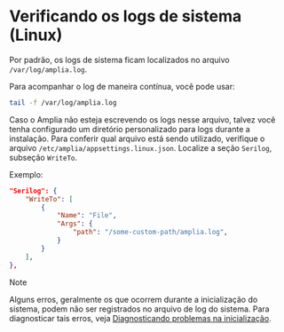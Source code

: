 ﻿# Verificando os logs de sistema (Linux)

Por padrão, os logs de sistema ficam localizados no arquivo `/var/log/amplia.log`.

Para acompanhar o log de maneira contínua, você pode usar:

```sh
tail -f /var/log/amplia.log
```

Caso o Amplia não esteja escrevendo os logs nesse arquivo, talvez você tenha configurado um diretório personalizado para logs durante a instalação.
Para conferir qual arquivo está sendo utilizado, verifique o arquivo `/etc/amplia/appsettings.linux.json`. Localize a seção `Serilog`, subseção `WriteTo`.

Exemplo:
```json
"Serilog": {
	"WriteTo": [
		{
			"Name": "File",
			"Args": {
				"path": "/some-custom-path/amplia.log",
			}
		}
	],
},
```

> [!NOTE]
> Alguns erros, geralmente os que ocorrem durante a inicialização do sistema, podem não ser registrados no arquivo de log do sistema.
> Para diagnosticar tais erros, veja [Diagnosticando problemas na inicialização](startup-errors.md).

